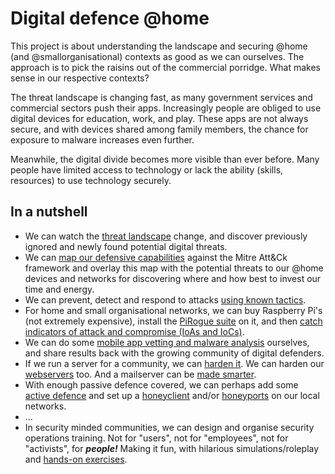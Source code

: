 # Digital defence @home

This project is about understanding the landscape and securing @home (and @smallorganisational) contexts as good as we can ourselves.
The approach is to pick the raisins out of the commercial porridge. What makes sense in our respective contexts?

The threat landscape is changing fast, as many government services and commercial sectors push their apps. Increasingly people are obliged to use digital devices for education, work, and play. 
These apps are not always secure, and with devices shared among family members, the chance for exposure to malware increases even further. 

Meanwhile, the digital divide becomes more visible than ever before. Many people have limited access to technology or lack the ability (skills, resources) to use technology securely.

## In a nutshell

* We can watch the [threat landscape](./threats/backdrop/README.md) change, and discover previously ignored and newly found potential digital threats.
* We can [map our defensive capabilities](./threats/mitre/README.md) against the Mitre Att&Ck framework and overlay this map with the potential threats to our @home devices and networks for discovering where and how best to invest our time and energy.
* We can prevent, detect and respond to attacks [using known tactics](./passive/README.md).
* For home and small organisational networks, we can buy Raspberry Pi's (not extremely expensive), install the [PiRogue suite](https://testlab.tymyrddin.dev/docs/mobile/pts) on it, and then [catch indicators of attack and compromise (IoAs and IoCs)](./threats/mitre/iocs.md). 
* We can do some [mobile app vetting and malware analysis](./hands-on/thm/README.md) ourselves, and share results back with the growing community of digital defenders. 
* If we run a server for a community, we can [harden it](https://server.tymyrddin.dev/). We can harden our [webservers](https://webserver.tymyrddin.dev/) too. And a mailserver can be [made smarter](https://mailserver.tymyrddin.dev/).
* With enough passive defence covered, we can perhaps add some [active defence](./active/design/README.md) and set up a [honeyclient](./active/small/honeyclients.md) and/or [honeyports](./active/small/honeyports.md) on our local networks. 
* ...
* In security minded communities, we can design and organise security operations training. Not for "users", not for "employees", not for "activists", for ***people!*** Making it fun, with hilarious simulations/roleplay and [hands-on exercises](./hands-on/README.md).
